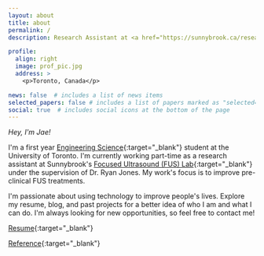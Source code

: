 ```yaml
---
layout: about
title: about
permalink: /
description: Research Assistant at <a href="https://sunnybrook.ca/research/content/?page=sri-ed-summ-ultra" target="blank">Sunnybrook Research Institute</a>. <a href="assets/pdf/macsLetter.pdf" target="blank">MaCS Program</a> Alumni.

profile:
  align: right
  image: prof_pic.jpg
  address: >
    <p>Toronto, Canada</p>

news: false  # includes a list of news items
selected_papers: false # includes a list of papers marked as "selected={true}"
social: true  # includes social icons at the bottom of the page
---
```


*Hey, I'm Jae!*

I'm a first year [Engineering Science](https://engsci.utoronto.ca/program/what-is-engsci/){:target="_blank"} student at the University of Toronto. I'm currently working part-time as a research assistant at Sunnybrook's [Focused Ultrasound (FUS) Lab](https://sunnybrook.ca/research/content/?page=sri-groups-fus){:target="_blank"} under the supervision of Dr. Ryan Jones. My work's focus is to improve pre-clinical FUS treatments. 

I'm passionate about using technology to improve people's lives. Explore my resume, blog, and past projects for a better idea of who I am and what I can do. I'm always looking for new opportunities, so feel free to contact me!


[Resume](assets/pdf/resume.pdf){:target="_blank"}

[Reference](assets/pdf/nya_reference.pdf){:target="_blank"}